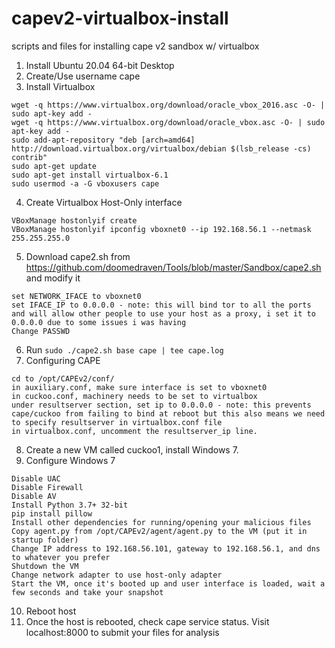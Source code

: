 # capev2-virtualbox-install
scripts and files for installing cape v2 sandbox w/ virtualbox

1. Install Ubuntu 20.04 64-bit Desktop
2. Create/Use username cape
3. Install Virtualbox
```
wget -q https://www.virtualbox.org/download/oracle_vbox_2016.asc -O- | sudo apt-key add -
wget -q https://www.virtualbox.org/download/oracle_vbox.asc -O- | sudo apt-key add -
sudo add-apt-repository "deb [arch=amd64] http://download.virtualbox.org/virtualbox/debian $(lsb_release -cs) contrib"
sudo apt-get update
sudo apt-get install virtualbox-6.1
sudo usermod -a -G vboxusers cape
```
4. Create Virtualbox Host-Only interface
```
VBoxManage hostonlyif create
VBoxManage hostonlyif ipconfig vboxnet0 --ip 192.168.56.1 --netmask 255.255.255.0
```
5. Download cape2.sh from https://github.com/doomedraven/Tools/blob/master/Sandbox/cape2.sh and modify it
```
set NETWORK_IFACE to vboxnet0
set IFACE_IP to 0.0.0.0 - note: this will bind tor to all the ports and will allow other people to use your host as a proxy, i set it to 0.0.0.0 due to some issues i was having
Change PASSWD
```
6. Run `sudo ./cape2.sh base cape | tee cape.log`
7. Configuring CAPE
```
cd to /opt/CAPEv2/conf/
in auxiliary.conf, make sure interface is set to vboxnet0
in cuckoo.conf, machinery needs to be set to virtualbox
under resultserver section, set ip to 0.0.0.0 - note: this prevents cape/cuckoo from failing to bind at reboot but this also means we need to specify resultserver in virtualbox.conf file
in virtualbox.conf, uncomment the resultserver_ip line.
```
8. Create a new VM called cuckoo1, install Windows 7.
9. Configure Windows 7
```
Disable UAC
Disable Firewall
Disable AV
Install Python 3.7+ 32-bit
pip install pillow
Install other dependencies for running/opening your malicious files
Copy agent.py from /opt/CAPEv2/agent/agent.py to the VM (put it in startup folder)
Change IP address to 192.168.56.101, gateway to 192.168.56.1, and dns to whatever you prefer
Shutdown the VM
Change network adapter to use host-only adapter
Start the VM, once it's booted up and user interface is loaded, wait a few seconds and take your snapshot
```
10. Reboot host
11. Once the host is rebooted, check cape service status. Visit localhost:8000 to submit your files for analysis
